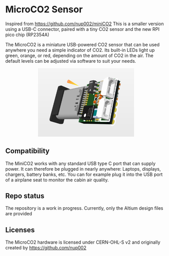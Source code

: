 # MicroCO2 Sensor
Inspired from https://github.com/nup002/miniCO2
This is a smaller version using a USB-C connector, paired with a tiny CO2 sensor and the new RPI pico chip (RP2354A)

The MicroCO2 is a miniature USB-powered CO2 sensor that can be used 
anywhere you need a simple indicator of CO2. Its built-in LEDs light up green, orange, or red, depending on the 
amount of CO2 in the air. The default levels can be adjusted via software to suit your needs.
<p align="center">
<img src="Images/Sidephoto.PNG" width="300">
</p>
 
## Compatibility
The MiniCO2 works with any standard USB type C port that can supply power. It can therefore be plugged in nearly 
anywhere: Laptops, displays, chargers, battery banks, etc. You can for example plug it into the USB port of a 
airplane seat to monitor the cabin air quality.

## Repo status
The repository is a work in progress. Currently, only the Altium design files are provided

## Licenses
The MicroCO2 hardware is licensed under CERN-OHL-S v2 and originally created by https://github.com/nup002
